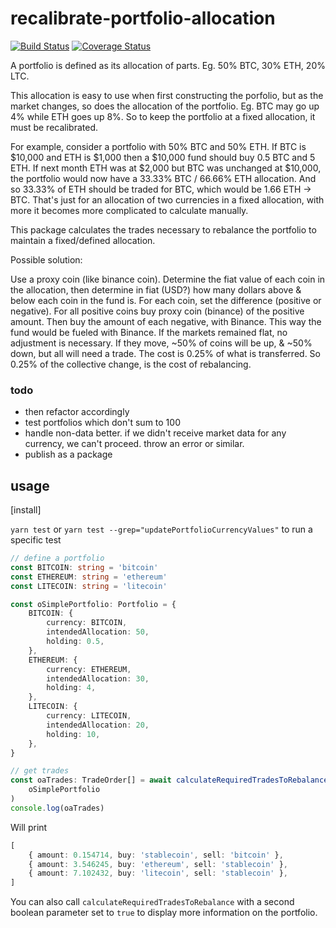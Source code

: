 # recalibrate-portfolio-allocation

[![Build Status](https://travis-ci.org/samthomson/recalibrate-portfolio-allocation.svg?branch=master)](https://travis-ci.org/samthomson/recalibrate-portfolio-allocation)
[![Coverage Status](https://coveralls.io/repos/github/samthomson/recalibrate-portfolio-allocation/badge.svg?branch=master)](https://coveralls.io/github/samthomson/recalibrate-portfolio-allocation?branch=master)

A portfolio is defined as its allocation of parts. Eg. 50% BTC, 30% ETH, 20% LTC.

This allocation is easy to use when first constructing the porfolio, but as the market changes, so does the allocation of the portfolio. Eg. BTC may go up 4% while ETH goes up 8%. So to keep the portfolio at a fixed allocation, it must be recalibrated.

For example, consider a portfolio with 50% BTC and 50% ETH.
If BTC is $10,000 and ETH is $1,000 then a $10,000 fund should buy 0.5 BTC and 5 ETH.
If next month ETH was at $2,000 but BTC was unchanged at \$10,000, the portfolio would now have a 33.33% BTC / 66.66% ETH allocation.
And so 33.33% of ETH should be traded for BTC, which would be 1.66 ETH -> BTC.
That's just for an allocation of two currencies in a fixed allocation, with more it becomes more complicated to calculate manually.

This package calculates the trades necessary to rebalance the portfolio to maintain a fixed/defined allocation.

Possible solution:

Use a proxy coin (like binance coin). Determine the fiat value of each coin in the allocation, then determine in fiat (USD?) how many dollars above & below each coin in the fund is. For each coin, set the difference (positive or negative). For all positive coins buy proxy coin (binance) of the positive amount. Then buy the amount of each negative, with Binance. This way the fund would be fueled with Binance.
If the markets remained flat, no adjustment is necessary. If they move, ~50% of coins will be up, & ~50% down, but all will need a trade. The cost is 0.25% of what is transferred. So 0.25% of the collective change, is the cost of rebalancing.

### todo

-   then refactor accordingly
-   test portfolios which don't sum to 100
-   handle non-data better. if we didn't receive market data for any currency, we can't proceed. throw an error or similar.
-   publish as a package

## usage

[install]

`yarn test` or `yarn test --grep="updatePortfolioCurrencyValues"` to run a specific test

```typescript
// define a portfolio
const BITCOIN: string = 'bitcoin'
const ETHEREUM: string = 'ethereum'
const LITECOIN: string = 'litecoin'

const oSimplePortfolio: Portfolio = {
    BITCOIN: {
        currency: BITCOIN,
        intendedAllocation: 50,
        holding: 0.5,
    },
    ETHEREUM: {
        currency: ETHEREUM,
        intendedAllocation: 30,
        holding: 4,
    },
    LITECOIN: {
        currency: LITECOIN,
        intendedAllocation: 20,
        holding: 10,
    },
}

// get trades
const oaTrades: TradeOrder[] = await calculateRequiredTradesToRebalance(
    oSimplePortfolio
)
console.log(oaTrades)
```

Will print

```typescript
[
    { amount: 0.154714, buy: 'stablecoin', sell: 'bitcoin' },
    { amount: 3.546245, buy: 'ethereum', sell: 'stablecoin' },
    { amount: 7.102432, buy: 'litecoin', sell: 'stablecoin' },
]
```

You can also call `calculateRequiredTradesToRebalance` with a second boolean parameter set to `true` to display more information on the portfolio.